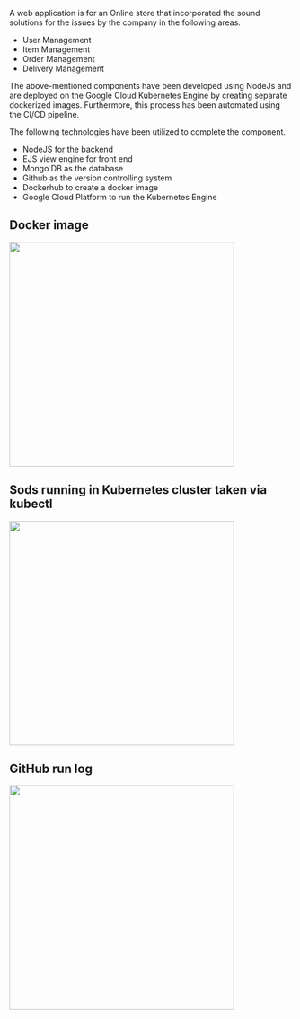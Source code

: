 A web application is for an Online store that incorporated the sound
solutions for the issues by the company in the following areas.

- User Management
- Item Management 
- Order Management 
- Delivery Management 

The above-mentioned components have been developed using NodeJs and are deployed on the Google Cloud Kubernetes Engine by creating separate dockerized images. Furthermore, this process has been automated using the CI/CD pipeline.

The following technologies have been utilized to complete the component.

- NodeJS for the backend
- EJS view engine for front end
- Mongo DB as the database
- Github as the version controlling system
- Dockerhub to create a docker image
- Google Cloud Platform to run the Kubernetes Engine

## Docker image

<img src="https://user-images.githubusercontent.com/61306132/169034509-0112096f-681d-47ec-abb7-35fa11df4aa7.png" width="400">

## Sods running in Kubernetes cluster taken via kubectl

<img src="https://user-images.githubusercontent.com/61306132/169034715-7a121c09-9f88-4500-aac4-4d810b895e73.png" width="400">


## GitHub run log 

<img src="https://user-images.githubusercontent.com/61306132/169034603-db3e5f5a-2174-4761-b8e8-229b4cce5c96.png" width="400">
